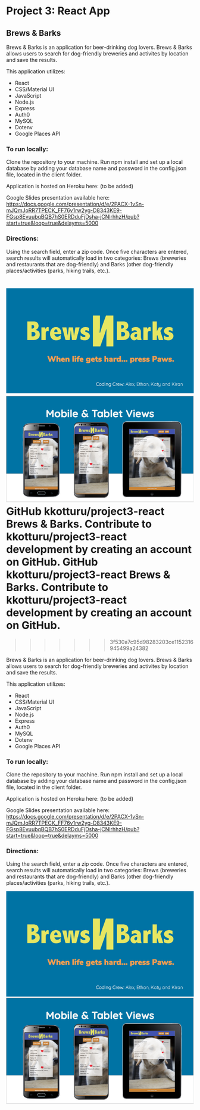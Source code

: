 # Project 3: React App
## Brews &amp; Barks


Brews & Barks is an application for beer-drinking dog lovers. Brews & Barks allows users to search for dog-friendly breweries and activites by location and save the results.

This application utilizes:

* React
* CSS/Material UI
* JavaScript
* Node.js
* Express
* Auth0
* MySQL
* Dotenv
* Google Places API

### To run locally:

Clone the repository to your machine. Run npm install and set up a local database by adding your database name and password in the config.json file, located in the client folder.

Application is hosted on Heroku here: (to be added)

Google Slides presentation available here: <https://docs.google.com/presentation/d/e/2PACX-1vSn-mJQmJoRR7TPECK_FF76v1rw2yg-D8343KE9-FGsp8EvuubqBQB7hS0ERDduFjDsha-jCNlrhhzH/pub?start=true&loop=true&delayms=5000>

### Directions:

Using the search field, enter a zip code. Once five characters are entered, search results will automatically load in two categories: Brews (breweries and restaurants that are dog-friendly) and Barks (other dog-friendly places/activities (parks, hiking trails, etc.).

![Logo Screenshot](https://github.com/kkotturu/project3-react/blob/master/Screen%20Shot%202019-06-03%20at%201.48.37%20PM.png)
![Mobile and Tablet Views Screenshot](https://github.com/kkotturu/project3-react/blob/master/Screen%20Shot%202019-06-03%20at%201.48.52%20PM.png)
GitHub
kkotturu/project3-react
Brews & Barks. Contribute to kkotturu/project3-react development by creating an account on GitHub.
GitHub
kkotturu/project3-react
Brews & Barks. Contribute to kkotturu/project3-react development by creating an account on GitHub.
=======
>>>>>>> 3f530a7c95d98283203ce1152316945499a24382

Brews & Barks is an application for beer-drinking dog lovers. Brews & Barks allows users to search for dog-friendly breweries and activites by location and save the results.

This application utilizes:

* React
* CSS/Material UI
* JavaScript
* Node.js
* Express
* Auth0
* MySQL
* Dotenv
* Google Places API

### To run locally:

Clone the repository to your machine. Run npm install and set up a local database by adding your database name and password in the config.json file, located in the client folder.

Application is hosted on Heroku here: (to be added)

Google Slides presentation available here: <https://docs.google.com/presentation/d/e/2PACX-1vSn-mJQmJoRR7TPECK_FF76v1rw2yg-D8343KE9-FGsp8EvuubqBQB7hS0ERDduFjDsha-jCNlrhhzH/pub?start=true&loop=true&delayms=5000>

### Directions:

Using the search field, enter a zip code. Once five characters are entered, search results will automatically load in two categories: Brews (breweries and restaurants that are dog-friendly) and Barks (other dog-friendly places/activities (parks, hiking trails, etc.).

![Logo Screenshot](https://github.com/kkotturu/project3-react/blob/master/Screen%20Shot%202019-06-03%20at%201.48.37%20PM.png)
![Mobile and Tablet Views Screenshot](https://github.com/kkotturu/project3-react/blob/master/Screen%20Shot%202019-06-03%20at%201.48.52%20PM.png)
